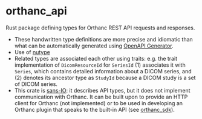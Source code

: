 # orthanc_api

Rust package defining types for Orthanc REST API requests and responses.

- These handwritten type definitions are more precise and idiomatic than what can be
automatically generated using [OpenAPI Generator](https://openapi-generator.tech/).
- Use of [nutype](https://docs.rs/nutype/0.6.1/nutype/index.html)
- Related types are associated each other using traits: e.g. the trait implementation
  of `DicomResourceId` for `SeriesId` (1) associates it with `Series`, which contains 
  detailed information about a DICOM series, and (2) denotes its ancestor type as
  `StudyId` because a DICOM study is a set of DICOM series.
- This crate is [sans-IO](https://www.firezone.dev/blog/sans-io): it describes API types,
  but it does not implement communication with Orthanc. It can be built upon to provide
  an HTTP client for Orthanc (not implemented) or to be used in developing an Orthanc
  plugin that speaks to the built-in API (see [orthanc_sdk](../orthanc_sdk)).
